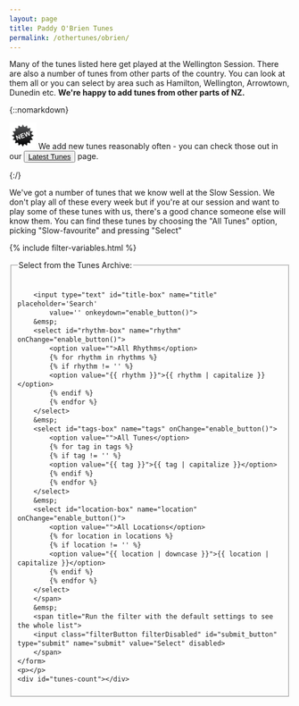 ```yaml
---
layout: page
title: Paddy O'Brien Tunes
permalink: /othertunes/obrien/
---
```

Many of the tunes listed here get played at the Wellington Session. There are
also a number of tunes from other parts of the country. You can look at them all
or you can select by area such as Hamilton, Wellington, Arrowtown, Dunedin etc.
**We're happy to add tunes from other parts of NZ.**


{::nomarkdown}
<p>
<img alt="NEW!" src="/images/new.gif"  height="48" width="48"> We add new tunes reasonably often - you can check those out in our <a href="/latest/"><button class="filterButton" style="display: inline;"> Latest Tunes</button></a> page.
</p>
{:/}

We've got a number of tunes that we know well at the Slow Session. We don't play all of these every week but if you're at our session and want to play some of these tunes with us, there's a good chance someone else will know them. You can find these tunes by choosing the "All Tunes" option,  picking "Slow-favourite" and pressing "Select"

<div id="audioPlayer"></div>

<!-- Some boilerplate that's common to a number of pages -->
{% include filter-variables.html %}

<fieldset>
    <legend>Select from the Tunes Archive:</legend>    
    <form id="obrien" method="get">
        <br />
        <span title="Filter the Tunes Archive for tunes by title or by type such as 'Reel', 'Jig', 'Polka'. You can also look for 'tags' such as 'Slowsession, 'Beginner'">  

        <input type="text" id="title-box" name="title" placeholder='Search'
            value='' onkeydown="enable_button()">
        &emsp;
        <select id="rhythm-box" name="rhythm"  onChange="enable_button()">
            <option value="">All Rhythms</option>
            {% for rhythm in rhythms %}
            {% if rhythm != '' %}
            <option value="{{ rhythm }}">{{ rhythm | capitalize }}</option>
            {% endif %}
            {% endfor %}
        </select>
        &emsp;
        <select id="tags-box" name="tags" onChange="enable_button()">
            <option value="">All Tunes</option>
            {% for tag in tags %}
            {% if tag != '' %}
            <option value="{{ tag }}">{{ tag | capitalize }}</option>
            {% endif %}
            {% endfor %}
        </select>
        &emsp;
        <select id="location-box" name="location" onChange="enable_button()">
            <option value="">All Locations</option>
            {% for location in locations %}
            {% if location != '' %}
            <option value="{{ location | downcase }}">{{ location | capitalize }}</option>
            {% endif %}
            {% endfor %}
        </select>
        </span>    
        &emsp;
        <span title="Run the filter with the default settings to see the whole list">
        <input class="filterButton filterDisabled" id="submit_button" type="submit" name="submit" value="Select" disabled>
        </span>      
    </form>
    <p></p>
    <div id="tunes-count"></div>
</fieldset>

<br />
<div id="tunes-table"></div>
<div id="abc-textareas"></div>

<script>
    window.store = {
      {% assign tuneID = 3000 %}
      {% assign tunes =  site.othertunes | sort: 'title' %}
      {% for tune in tunes %}
        {% assign tuneID = tuneID | plus: 1 %}
        "{{ tuneID }}": {
        "title": "{{ tune.title | xml_escape }}",
        "tuneID": "{{ tuneID }}",
        "key": "{{ tune.key | xml_escape }}",
        "rhythm": "{{ tune.rhythm | xml_escape }}",
        "location": "{{ tune.location | xml_escape }}",
        "tags": "{{ tune.tags | array_to_sentence_string }}",
        "url": "{{ tune.url | xml_escape }}",
        "instrument": "{{ site.defaultABCplayer }}",
        {% if tune.mp3_file %}"mp3": "{{ site.mp3_host | append: tune.mp3_file | xml_escape }}",
        "abc": ""
        {% else %}"mp3": "",
        "abc": {{ tune.abc | jsonify }}{% endif %}
        }{% unless forloop.last %},{% endunless %}
      {% endfor %}
    };
</script>

<script src="{{ site.js_host }}/js/lunr.min.js"></script>
<script src="{{ site.js_host }}/js/build_table_obrien.js"></script>
<script src="{{ site.js_host }}/js/webpage_tools.js"></script>

<script>
$(document).ready(function() {
    audioPlayer.innerHTML = createAudioPlayer();

    /* Set initial sort order */
    $.tablesorter.defaults.sortList = [[0,0]];

    $("#search-results").tablesorter({headers: { 3:{sorter: false}}});    
});
</script>

